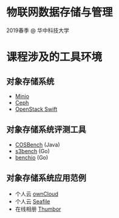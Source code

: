 # 物联网数据存储与管理

2019春季 @ 华中科技大学

# 课程涉及的工具环境

## 对象存储系统

* [Minio](https://minio.io/)
* [Ceph](https://ceph.com/)
* [OpenStack Swift](http://www.openstack.org/software/releases/ocata/components/swift)

## 对象存储系统评测工具

* [COSBench](https://github.com/intel-cloud/cosbench) (Java)
* [s3bench](https://github.com/igneous-systems/s3bench) (Go)
* [benchio](https://github.com/giacomoguiulfo/benchio) (Go)

## 对象存储系统应用范例

* 个人云 [ownCloud](https://owncloud.org/)
* 个人云 [Seafile](https://www.seafile.com/home/)
* 在线相册 [Thumbor](http://thumbor.org/)


